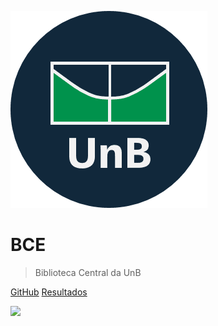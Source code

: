 ![logo](_media/logo_bce_unb_v3.png)

#  
<h1>BCE</h1>

> Biblioteca Central da UnB

[GitHub](https://github.com/Interacao-Humano-Computador/2020.1-BCE)
[Resultados](#BCE)

<!-- background image -->
![](_media/bg.jpg)

